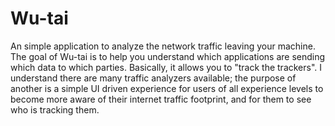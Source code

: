 # Wu-tai
An simple application to analyze the network traffic leaving your machine. The goal of Wu-tai is to help you understand which applications are sending which data to which parties. Basically, it allows you to "track the trackers". I understand there are many traffic analyzers available; the purpose of another is a simple UI driven experience for users of all experience levels to become more aware of their internet traffic footprint, and for them to see who is tracking them.
